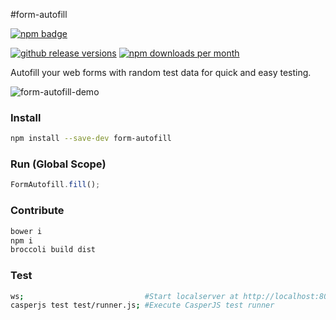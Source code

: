 #form-autofill

[![npm badge][npm-badge-png]][npm-url]

[![github release versions][github-release-svg]][github-release-url]
[![npm downloads per month][npm-dm-badge-svg]][npm-url]

Autofill your web forms with random test data for quick and easy testing.

![form-autofill-demo](http://recordit.co/IQyjCsR7gh/gif)

### Install
```bash
npm install --save-dev form-autofill
```

### Run (Global Scope)
```js
FormAutofill.fill();
```

### Contribute
```bash
bower i
npm i
broccoli build dist
```

### Test
```bash
ws;                           #Start localserver at http://localhost:8000
casperjs test test/runner.js; #Execute CasperJS test runner
```

[npm-url]: https://npmjs.com/package/form-autofill
[github-release-url]: https://github.com/alexdiliberto/form-autofill/releases
[npm-dm-badge-svg]: https://img.shields.io/npm/dm/form-autofill.svg
[npm-badge-png]: https://nodei.co/npm/form-autofill.png?downloads=true&stars=true
[github-release-svg]: https://img.shields.io/github/release/alexdiliberto/form-autofill.svg
